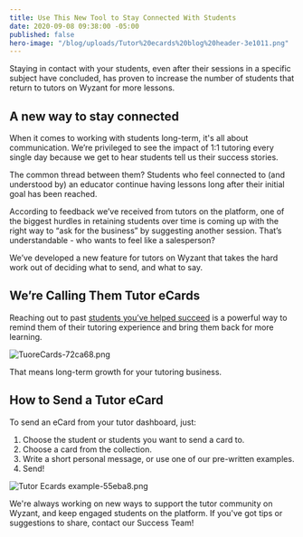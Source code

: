 ```yaml
---
title: Use This New Tool to Stay Connected With Students
date: 2020-09-08 09:38:00 -05:00
published: false
hero-image: "/blog/uploads/Tutor%20ecards%20blog%20header-3e1011.png"
---
```


Staying in contact with your students, even after their sessions in a specific subject have concluded, has proven to increase the number of students that return to tutors on Wyzant for more lessons.

## A new way to stay connected

When it comes to working with students long-term, it's all about communication. We’re privileged to see the impact of 1:1 tutoring every single day because we get to hear students tell us their success stories. 

The common thread between them? Students who feel connected to (and understood by) an educator continue having lessons long after their initial goal has been reached.

According to feedback we’ve received from tutors on the platform, one of the biggest hurdles in retaining students over time is coming up with the right way to “ask for the business” by suggesting another session. That’s understandable - who wants to feel like a salesperson?

We’ve developed a new feature for tutors on Wyzant that takes the hard work out of deciding what to send, and what to say.

## We’re Calling Them Tutor eCards

Reaching out to past [students you’ve helped succeed](https://www.wyzant.com/blog/tutor/first-session/) is a powerful way to remind them of their tutoring experience and bring them back for more learning.

![TuoreCards-72ca68.png](/blog/uploads/TuoreCards-72ca68.png)

That means long-term growth for your tutoring business.

## How to Send a Tutor eCard

To send an eCard from your tutor dashboard, just:

1. Choose the student or students you want to send a card to.
2. Choose a card from the collection.
3. Write a short personal message, or use one of our pre-written examples.
4. Send!

![Tutor Ecards example-55eba8.png](/blog/uploads/Tutor%20Ecards%20example-55eba8.png)

We're always working on new ways to support the tutor community on Wyzant, and keep engaged students on the platform. If you've got tips or suggestions to share, contact our Success Team! 
